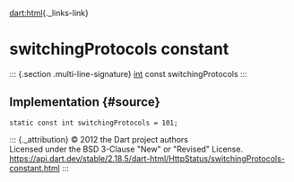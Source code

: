 [dart:html](../../dart-html/dart-html-library){._links-link}

switchingProtocols constant
===========================

::: {.section .multi-line-signature}
[int](../../dart-core/int-class) const switchingProtocols
:::

Implementation {#source}
--------------

``` {.language-dart data-language="dart"}
static const int switchingProtocols = 101;
```

::: {._attribution}
© 2012 the Dart project authors\
Licensed under the BSD 3-Clause \"New\" or \"Revised\" License.\
<https://api.dart.dev/stable/2.18.5/dart-html/HttpStatus/switchingProtocols-constant.html>
:::
